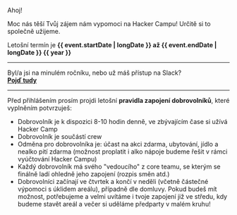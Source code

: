 Ahoj! 

Moc nás těší Tvůj zájem nám vypomoci na Hacker Campu! Určitě si to společně užijeme.

Letošní termín je **{{ event.startDate | longDate }} až {{ event.endDate | longDate }} {{ year }}**

***

Byl/a jsi na minulém ročníku, nebo už máš přístup na Slack?  
[**Pojď tudy**](https://donut.hackercamp.cz/registrace/?volunteer=1)

***

Před přihlášením prosím projdi letošní **pravidla zapojení dobrovolníků**,
které vyplněním potvrzuješ:

*   Dobrovolník je k dispozici 8-10 hodin denně, ve zbývajícím čase si užívá Hacker Camp
*   Dobrovolník je součástí crew
*   Odměna pro dobrovolníka je: účast na akci zdarma, ubytování, jídlo 
    a nealko pití zdarma (možnost proplatit i alko nápoje budeme řešit 
    v rámci vyúčtování Hacker Campu)
*   Každý dobrovolník má svého "vedoucího" z core teamu, se kterým se finálně
    ladí ohledně jeho zapojení (rozpis směn atd.)
*   Dobrovolníci začínají ve čtvrtek a končí v neděli 
    (včetně částečné výpomoci s úklidem areálu), případně dle domluvy. 
    Pokud budeš mít možnost, potřebujeme a velmi uvítáme i tvoje zapojení 
    již ve středu, kdy budeme stavět areál a večer si uděláme předparty v malém kruhu!

